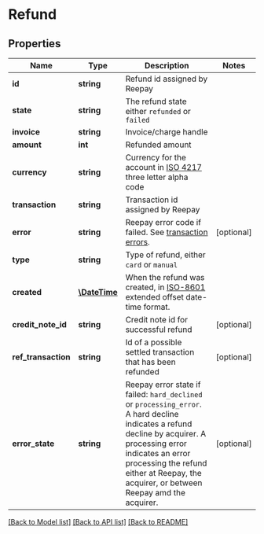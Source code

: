 # Refund

## Properties
Name | Type | Description | Notes
------------ | ------------- | ------------- | -------------
**id** | **string** | Refund id assigned by Reepay |
**state** | **string** | The refund state either `refunded` or `failed` |
**invoice** | **string** | Invoice/charge handle |
**amount** | **int** | Refunded amount |
**currency** | **string** | Currency for the account in [ISO 4217](http://da.wikipedia.org/wiki/ISO_4217) three letter alpha code |
**transaction** | **string** | Transaction id assigned by Reepay |
**error** | **string** | Reepay error code if failed. See [transaction errors](https://docs.reepay.com/api/#transaction-errors). | [optional]
**type** | **string** | Type of refund, either `card` or `manual` |
**created** | [**\DateTime**](\DateTime.md) | When the refund was created, in [ISO-8601](http://en.wikipedia.org/wiki/ISO_8601) extended offset date-time format. |
**credit_note_id** | **string** | Credit note id for successful refund | [optional]
**ref_transaction** | **string** | Id of a possible settled transaction that has been refunded | [optional]
**error_state** | **string** | Reepay error state if failed: `hard_declined` or `processing_error`. A hard decline indicates a refund decline by acquirer. A processing error indicates an error processing the refund either at Reepay, the acquirer, or between Reepay amd the acquirer. | [optional]

[[Back to Model list]](../../README.md#documentation-for-models) [[Back to API list]](../../README.md#documentation-for-api-endpoints) [[Back to README]](../../README.md)


